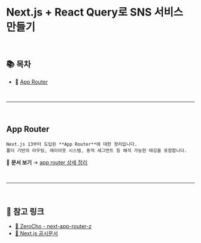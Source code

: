 # Next.js + React Query로 SNS 서비스 만들기

<br/>

## 📚 목차

* 📍 [App Router](#-app-router)

<br/>

---

<br/>

## App Router
~~~
Next.js 13부터 도입된 **App Router**에 대한 정리입니다.
폴더 기반의 라우팅, 레이아웃 시스템, 동적 세그먼트 등 해석 가능한 태깅을 포함합니다.
~~~
📄 **문서 보기** → [app router 상세 정리](./docs/about-app-router.md)

<br/>

---

<br/>

## 📌 참고 링크

* [📘 ZeroCho - next-app-router-z](https://github.com/ZeroCho/next-app-router-z)
* [📘 Next.js 공시문서](https://nextjs.org/docs)
